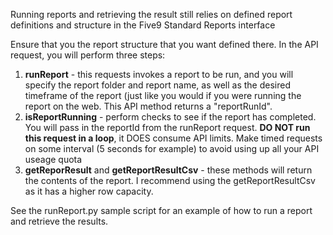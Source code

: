 Running reports and retrieving the result still relies on defined report definitions and structure in the Five9 Standard Reports interface

Ensure that you the report structure that you want defined there.  In the API request, you will perform three steps:

  1. **runReport** - this requests invokes a report to be run, and you will specify the report folder and report name, as well as the desired timeframe of the report (just like you would if you were running the report on the web.  This API method returns a "reportRunId".
  2. **isReportRunning** - perform checks to see if the report has completed.  You will pass in the reportId from the runReport request.  **DO NOT run this request in a loop**, it DOES consume API limits.  Make timed requests on some interval (5 seconds for example) to avoid using up all your API useage quota
  3. **getReporResult** and **getReportResultCsv** - these methods will return the contents of the report.  I recommend using the getReportResultCsv as it has a higher row capacity. 

See the runReport.py sample script for an example of how to run a report and retrieve the results.
